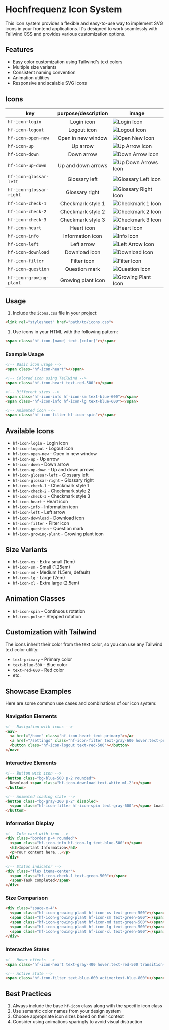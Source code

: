 # Hochfrequenz Icon System

This icon system provides a flexible and easy-to-use way to implement SVG icons in your frontend applications.
It's designed to work seamlessly with Tailwind CSS and provides various customization options.

## Features

- Easy color customization using Tailwind's text colors
- Multiple size variants
- Consistent naming convention
- Animation utilities
- Responsive and scalable SVG icons

## Icons

| key                     | purpose/description | image                                               |
| ----------------------- | :-----------------: | --------------------------------------------------- |
| `hf-icon-login`         |     Login icon      | ![Login Icon](../icons/login.svg)                   |
| `hf-icon-logout`        |     Logout icon     | ![Logout Icon](../icons/logout.svg)                 |
| `hf-icon-open-new`      | Open in new window  | ![Open New Icon](../icons/openinnew.svg)            |
| `hf-icon-up`            |      Up arrow       | ![Up Arrow Icon](../icons/up.svg)                   |
| `hf-icon-down`          |     Down arrow      | ![Down Arrow Icon](../icons/down.svg)               |
| `hf-icon-up-down`       | Up and down arrows  | ![Up Down Arrows Icon](../icons/updown.svg)         |
| `hf-icon-glossar-left`  |    Glossary left    | ![Glossary Left Icon](../icons/glossar_links.svg)   |
| `hf-icon-glossar-right` |   Glossary right    | ![Glossary Right Icon](../icons/glossar_rechts.svg) |
| `hf-icon-check-1`       |  Checkmark style 1  | ![Checkmark 1 Icon](../icons/haken1.svg)            |
| `hf-icon-check-2`       |  Checkmark style 2  | ![Checkmark 2 Icon](../icons/haken2.svg)            |
| `hf-icon-check-3`       |  Checkmark style 3  | ![Checkmark 3 Icon](../icons/haken3.svg)            |
| `hf-icon-heart`         |     Heart icon      | ![Heart Icon](../icons/herz.svg)                    |
| `hf-icon-info`          |  Information icon   | ![Info Icon](../icons/info.svg)                     |
| `hf-icon-left`          |     Left arrow      | ![Left Arrow Icon](../icons/links.svg)              |
| `hf-icon-download`      |    Download icon    | ![Download Icon](../icons/download.svg)             |
| `hf-icon-filter`        |     Filter icon     | ![Filter Icon](../icons/filter.svg)                 |
| `hf-icon-question`      |    Question mark    | ![Question Icon](../icons/frage.svg)                |
| `hf-icon-growing-plant` | Growing plant icon  | ![Growing Plant Icon](../icons/growing_plant.svg)   |

## Usage

1. Include the `icons.css` file in your project:

```html
<link rel="stylesheet" href="path/to/icons.css">
```

1. Use icons in your HTML with the following pattern:

```html
<span class="hf-icon-[name] text-[color]"></span>
```

### Example Usage

```html
<!-- Basic icon usage -->
<span class="hf-icon-heart"></span>

<!-- Colored icon using Tailwind -->
<span class="hf-icon-heart text-red-500"></span>

<!-- Different sizes -->
<span class="hf-icon-info hf-icon-sm text-blue-600"></span>
<span class="hf-icon-info hf-icon-lg text-blue-600"></span>

<!-- Animated icon -->
<span class="hf-icon-filter hf-icon-spin"></span>
```

## Available Icons

- `hf-icon-login` - Login icon
- `hf-icon-logout` - Logout icon
- `hf-icon-open-new` - Open in new window
- `hf-icon-up` - Up arrow
- `hf-icon-down` - Down arrow
- `hf-icon-up-down` - Up and down arrows
- `hf-icon-glossar-left` - Glossary left
- `hf-icon-glossar-right` - Glossary right
- `hf-icon-check-1` - Checkmark style 1
- `hf-icon-check-2` - Checkmark style 2
- `hf-icon-check-3` - Checkmark style 3
- `hf-icon-heart` - Heart icon
- `hf-icon-info` - Information icon
- `hf-icon-left` - Left arrow
- `hf-icon-download` - Download icon
- `hf-icon-filter` - Filter icon
- `hf-icon-question` - Question mark
- `hf-icon-growing-plant` - Growing plant icon

## Size Variants

- `hf-icon-xs` - Extra small (1em)
- `hf-icon-sm` - Small (1.25em)
- `hf-icon-md` - Medium (1.5em, default)
- `hf-icon-lg` - Large (2em)
- `hf-icon-xl` - Extra large (2.5em)

## Animation Classes

- `hf-icon-spin` - Continuous rotation
- `hf-icon-pulse` - Stepped rotation

## Customization with Tailwind

The icons inherit their color from the text color, so you can use any Tailwind text color utility:

- `text-primary` - Primary color
- `text-blue-500` - Blue color
- `text-red-600` - Red color
- etc.

## Showcase Examples

Here are some common use cases and combinations of our icon system:

### Navigation Elements
```html
<!-- Navigation with icons -->
<nav>
  <a href="/home" class="hf-icon-heart text-primary"></a>
  <a href="/settings" class="hf-icon-filter text-gray-600 hover:text-primary"></a>
  <button class="hf-icon-logout text-red-500"></button>
</nav>
```

### Interactive Elements
```html
<!-- Button with icon -->
<button class="bg-blue-500 p-2 rounded">
  Download <span class="hf-icon-download text-white ml-2"></span>
</button>

<!-- Animated loading state -->
<button class="bg-gray-200 p-2" disabled>
  <span class="hf-icon-filter hf-icon-spin text-gray-600"></span> Loading...
</button>
```

### Information Display
```html
<!-- Info card with icon -->
<div class="border p-4 rounded">
  <span class="hf-icon-info hf-icon-lg text-blue-500"></span>
  <h3>Important Information</h3>
  <p>Your content here...</p>
</div>

<!-- Status indicator -->
<div class="flex items-center">
  <span class="hf-icon-check-1 text-green-500"></span>
  <span>Task completed</span>
</div>
```

### Size Comparison
```html
<div class="space-x-4">
  <span class="hf-icon-growing-plant hf-icon-xs text-green-500"></span>
  <span class="hf-icon-growing-plant hf-icon-sm text-green-500"></span>
  <span class="hf-icon-growing-plant hf-icon-md text-green-500"></span>
  <span class="hf-icon-growing-plant hf-icon-lg text-green-500"></span>
  <span class="hf-icon-growing-plant hf-icon-xl text-green-500"></span>
</div>
```

### Interactive States
```html
<!-- Hover effects -->
<span class="hf-icon-heart text-gray-400 hover:text-red-500 transition-colors"></span>

<!-- Active state -->
<span class="hf-icon-filter text-blue-600 active:text-blue-800"></span>
```

## Best Practices

1. Always include the base `hf-icon` class along with the specific icon class
2. Use semantic color names from your design system
3. Choose appropriate icon sizes based on their context
4. Consider using animations sparingly to avoid visual distraction 
